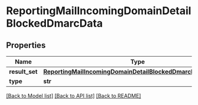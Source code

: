 # ReportingMailIncomingDomainDetailBlockedDmarcData

## Properties
Name | Type | Description | Notes
------------ | ------------- | ------------- | -------------
**result_set** | [**ReportingMailIncomingDomainDetailBlockedDmarcDataResultSet**](ReportingMailIncomingDomainDetailBlockedDmarcDataResultSet.md) |  | [optional] 
**type** | **str** |  | [optional] 

[[Back to Model list]](../README.md#documentation-for-models) [[Back to API list]](../README.md#documentation-for-api-endpoints) [[Back to README]](../README.md)

